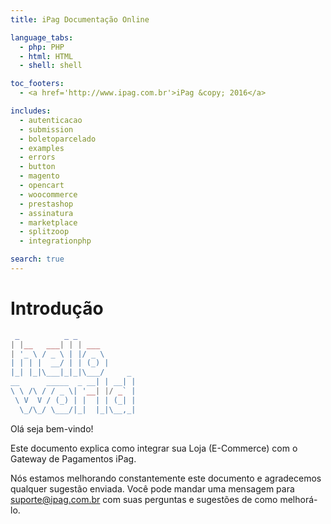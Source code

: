 ```yaml
---
title: iPag Documentação Online

language_tabs:
  - php: PHP
  - html: HTML
  - shell: shell

toc_footers:
  - <a href='http://www.ipag.com.br'>iPag &copy; 2016</a>

includes:
  - autenticacao
  - submission
  - boletoparcelado
  - examples
  - errors
  - button
  - magento
  - opencart
  - woocommerce
  - prestashop
  - assinatura
  - marketplace
  - splitzoop
  - integrationphp

search: true
---
```


# Introdução

```php
 _          _ _
| |__   ___| | | ___
| '_ \ / _ \ | |/ _ \
| | | |  __/ | | (_) |
|_| |_|\___|_|_|\___/     _
__      _____  _ __| | __| |
\ \ /\ / / _ \| '__| |/ _` |
 \ V  V / (_) | |  | | (_| |
  \_/\_/ \___/|_|  |_|\__,_|
```

Olá seja bem-vindo!

Este documento explica como integrar sua Loja (E-Commerce) com o Gateway de Pagamentos iPag.

Nós estamos melhorando constantemente este documento e agradecemos qualquer sugestão enviada. Você pode mandar uma mensagem para suporte@ipag.com.br com suas perguntas e sugestões de como melhorá-lo.
